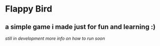 # Flappy Bird

## a simple game i made just for fun and learning :)

_still in development_
_more info on how to run soon_
